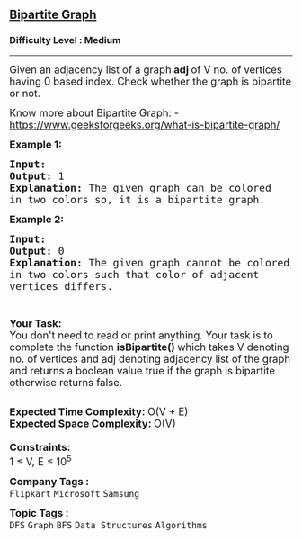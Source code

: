 <h2><a href="https://www.geeksforgeeks.org/problems/bipartite-graph/1?utm_source=youtube&utm_medium=collab_striver_ytdescription&utm_campaign=bipartite-graph">Bipartite Graph</a></h2><h3>Difficulty Level : Medium</h3><hr><div class="problems_problem_content__Xm_eO" element-id="322"><p element-id="321"><span style="font-size: 18px;" element-id="320">Given an adjacency list&nbsp;of a graph<strong element-id="319"> adj </strong>of V no. of vertices having 0 based index. Check whether the graph is bipartite or not.</span> </p>
<p element-id="318"><span style="font-size: 18px;" element-id="317">Know more about Bipartite Graph: - <a href="https://www.geeksforgeeks.org/what-is-bipartite-graph/" element-id="316">https://www.geeksforgeeks.org/what-is-bipartite-graph/</a></span></p>
<p element-id="315"><span style="font-size: 18px;" element-id="314"><strong element-id="313">Example 1:</strong></span></p>
<pre element-id="312"><span style="font-size: 18px;" element-id="311"><strong element-id="310">Input: 
</strong><img src="https://media.geeksforgeeks.org/img-practice/PROD/addEditProblem/700410/Web/Other/cdb283af-c52d-46df-8646-5017b45b5a13_1685086658.png" alt="" element-id="309">
<strong element-id="308">Output: </strong>1
<strong element-id="307">Explanation: </strong>The given graph can be colored 
in two colors so, it is a bipartite graph.
</span></pre>
<p element-id="306"><span style="font-size: 18px;" element-id="305"><strong element-id="304">Example&nbsp;2:</strong></span></p>
<pre element-id="303"><span style="font-size: 18px;" element-id="302"><strong element-id="301">Input:
</strong><img src="https://media.geeksforgeeks.org/img-practice/PROD/addEditProblem/700410/Web/Other/471d9abf-5d47-48ea-aa35-2dace9f5a2da_1685086659.png" alt="" element-id="300">
<strong element-id="299">Output: </strong>0
<strong element-id="298">Explanation: </strong>The given graph cannot be colored 
in two colors such that color of adjacent 
vertices differs. 
</span></pre>
<p element-id="297">&nbsp;</p>
<p element-id="296"><span style="font-size: 18px;" element-id="295"><strong element-id="294">Your Task:</strong><br element-id="293">You don't need to read or print anything. Your task is to complete the function&nbsp;<strong element-id="292">isBipartite()&nbsp;</strong>which takes V denoting no. of vertices and adj denoting adjacency list of the graph and returns a boolean value true if the graph is bipartite otherwise returns false.</span><br element-id="291">&nbsp;</p>
<p element-id="290"><span style="font-size: 18px;" element-id="289"><strong element-id="288">Expected Time Complexity:&nbsp;</strong>O(V + E)<br element-id="287"><strong element-id="286">Expected Space Complexity:&nbsp;</strong>O(V)<br element-id="285"><br element-id="284"><strong element-id="283">Constraints:</strong><br element-id="282">1 ≤ V, E ≤ 10<sup element-id="281">5</sup></span></p></div><p><span style=font-size:18px><strong>Company Tags : </strong><br><code>Flipkart</code>&nbsp;<code>Microsoft</code>&nbsp;<code>Samsung</code>&nbsp;<br><p><span style=font-size:18px><strong>Topic Tags : </strong><br><code>DFS</code>&nbsp;<code>Graph</code>&nbsp;<code>BFS</code>&nbsp;<code>Data Structures</code>&nbsp;<code>Algorithms</code>&nbsp;